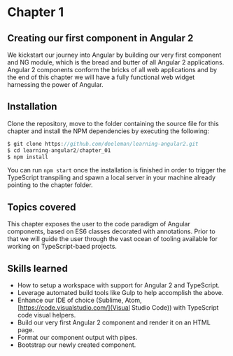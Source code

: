 # Chapter 1
## Creating our first component in Angular 2

We kickstart our journey into Angular by building our very first component and NG module, which is the bread and butter of all Angular 2 applications. Angular 2 components conform the bricks of all web applications and by the end of this chapter we will have a fully functional web widget harnessing the power of Angular.

## Installation

Clone the repository, move to the folder containing the source file for this chapter and install the NPM dependencies by executing the following:

```javascript
$ git clone https://github.com/deeleman/learning-angular2.git
$ cd learning-angular2/chapter_01
$ npm install
```

You can run `npm start` once the installation is finished in order to trigger the TypeScript transpiling and spawn a local server in your machine already pointing to the chapter folder.

## Topics covered

This chapter exposes the user to the code paradigm of Angular components, based on ES6 classes decorated with annotations. Prior to that we will guide the user through the vast ocean of tooling available for working on TypeScript-baed projects.

## Skills learned

* How to setup a workspace with support for Angular 2 and TypeScript.
* Leverage automated build tools like Gulp to help accomplish the above.
* Enhance our IDE of choice (Sublime, Atom, [https://code.visualstudio.com/](Visual Studio Code)) with TypeScript code visual helpers.
* Build our very first Angular 2 component and render it on an HTML page.
* Format our component output with pipes.
* Bootstrap our newly created component.
